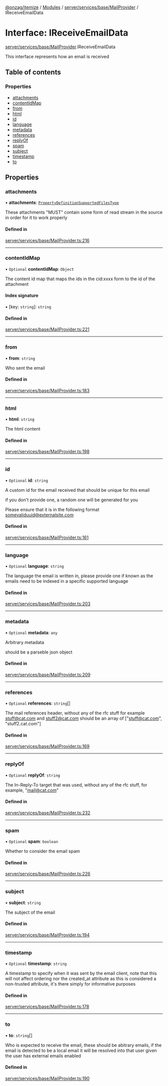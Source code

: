[@onzag/itemize](../README.md) / [Modules](../modules.md) / [server/services/base/MailProvider](../modules/server_services_base_MailProvider.md) / IReceiveEmailData

# Interface: IReceiveEmailData

[server/services/base/MailProvider](../modules/server_services_base_MailProvider.md).IReceiveEmailData

This interface represents how an email is
received

## Table of contents

### Properties

- [attachments](server_services_base_MailProvider.IReceiveEmailData.md#attachments)
- [contentIdMap](server_services_base_MailProvider.IReceiveEmailData.md#contentidmap)
- [from](server_services_base_MailProvider.IReceiveEmailData.md#from)
- [html](server_services_base_MailProvider.IReceiveEmailData.md#html)
- [id](server_services_base_MailProvider.IReceiveEmailData.md#id)
- [language](server_services_base_MailProvider.IReceiveEmailData.md#language)
- [metadata](server_services_base_MailProvider.IReceiveEmailData.md#metadata)
- [references](server_services_base_MailProvider.IReceiveEmailData.md#references)
- [replyOf](server_services_base_MailProvider.IReceiveEmailData.md#replyof)
- [spam](server_services_base_MailProvider.IReceiveEmailData.md#spam)
- [subject](server_services_base_MailProvider.IReceiveEmailData.md#subject)
- [timestamp](server_services_base_MailProvider.IReceiveEmailData.md#timestamp)
- [to](server_services_base_MailProvider.IReceiveEmailData.md#to)

## Properties

### attachments

• **attachments**: [`PropertyDefinitionSupportedFilesType`](../modules/base_Root_Module_ItemDefinition_PropertyDefinition_types_files.md#propertydefinitionsupportedfilestype)

These attachments "MUST" contain some form
of read stream in the source in order for it to work
properly

#### Defined in

[server/services/base/MailProvider.ts:216](https://github.com/onzag/itemize/blob/a24376ed/server/services/base/MailProvider.ts#L216)

___

### contentIdMap

• `Optional` **contentIdMap**: `Object`

The content id map that maps the ids in the cid:xxxx form
to the id of the attachment

#### Index signature

▪ [key: `string`]: `string`

#### Defined in

[server/services/base/MailProvider.ts:221](https://github.com/onzag/itemize/blob/a24376ed/server/services/base/MailProvider.ts#L221)

___

### from

• **from**: `string`

Who sent the email

#### Defined in

[server/services/base/MailProvider.ts:183](https://github.com/onzag/itemize/blob/a24376ed/server/services/base/MailProvider.ts#L183)

___

### html

• **html**: `string`

The html content

#### Defined in

[server/services/base/MailProvider.ts:198](https://github.com/onzag/itemize/blob/a24376ed/server/services/base/MailProvider.ts#L198)

___

### id

• `Optional` **id**: `string`

A custom id for the email received that should be unique
for this email

if you don't provide one, a random one will be generated for you

Please ensure that it is in the following format
somevaliduuid@externalsite.com

#### Defined in

[server/services/base/MailProvider.ts:161](https://github.com/onzag/itemize/blob/a24376ed/server/services/base/MailProvider.ts#L161)

___

### language

• `Optional` **language**: `string`

The language the email is written in, please provide one if known
as the emails need to be indexed in a specific supported language

#### Defined in

[server/services/base/MailProvider.ts:203](https://github.com/onzag/itemize/blob/a24376ed/server/services/base/MailProvider.ts#L203)

___

### metadata

• `Optional` **metadata**: `any`

Arbitrary metadata

should be a parseble json object

#### Defined in

[server/services/base/MailProvider.ts:209](https://github.com/onzag/itemize/blob/a24376ed/server/services/base/MailProvider.ts#L209)

___

### references

• `Optional` **references**: `string`[]

The mail references header, without any of the rfc stuff
for example <stuff@cat.com> and <stuff2@cat.com>
should be an array of
["stuff@cat.com", "stuff2.cat.com"]

#### Defined in

[server/services/base/MailProvider.ts:169](https://github.com/onzag/itemize/blob/a24376ed/server/services/base/MailProvider.ts#L169)

___

### replyOf

• `Optional` **replyOf**: `string`

The In-Reply-To target that was used, without any of the
rfc stuff, for example, "mail@cat.com"

#### Defined in

[server/services/base/MailProvider.ts:232](https://github.com/onzag/itemize/blob/a24376ed/server/services/base/MailProvider.ts#L232)

___

### spam

• `Optional` **spam**: `boolean`

Whether to consider the email spam

#### Defined in

[server/services/base/MailProvider.ts:226](https://github.com/onzag/itemize/blob/a24376ed/server/services/base/MailProvider.ts#L226)

___

### subject

• **subject**: `string`

The subject of the email

#### Defined in

[server/services/base/MailProvider.ts:194](https://github.com/onzag/itemize/blob/a24376ed/server/services/base/MailProvider.ts#L194)

___

### timestamp

• `Optional` **timestamp**: `string`

A timestamp to specify when it was
sent by the email client, note that this will not
affect ordering nor the created_at attribute as this
is considered a non-trusted attribute, it's there simply
for informative purposes

#### Defined in

[server/services/base/MailProvider.ts:178](https://github.com/onzag/itemize/blob/a24376ed/server/services/base/MailProvider.ts#L178)

___

### to

• **to**: `string`[]

Who is expected to receive the email, these should be
abitrary emails, if the email is detected to be a local email
it will be resolved into that user given the user has external emails
enabled

#### Defined in

[server/services/base/MailProvider.ts:190](https://github.com/onzag/itemize/blob/a24376ed/server/services/base/MailProvider.ts#L190)

